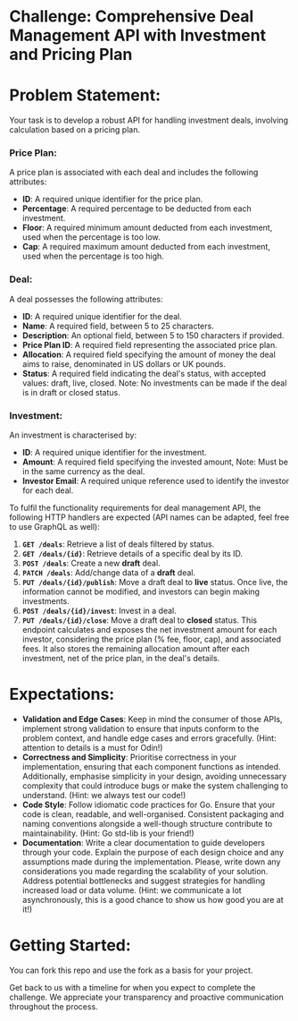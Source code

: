 # Challenge: Comprehensive Deal Management API with Investment and Pricing Plan

# Problem Statement:

Your task is to develop a robust API for handling investment deals, involving calculation based on a pricing plan.

### Price Plan:

A price plan is associated with each deal and includes the following attributes:

- **ID**: A required unique identifier for the price plan.
- **Percentage**: A required percentage to be deducted from each investment.
- **Floor**: A required minimum amount deducted from each investment, used when the percentage is too low.
- **Cap**: A required maximum amount deducted from each investment, used when the percentage is too high.

### Deal:

A deal possesses the following attributes:

- **ID**: A required unique identifier for the deal.
- **Name**: A required field, between 5 to 25 characters.
- **Description**: An optional field, between 5 to 150 characters if provided.
- **Price Plan ID**: A required field representing the associated price plan.
- **Allocation**: A required field specifying the amount of money the deal aims to raise, denominated in US dollars or UK pounds.
- **Status**: A required field indicating the deal's status, with accepted values: draft, live, closed. Note: No investments can be made if the deal is in draft or closed status.

### Investment:

An investment is characterised by:

- **ID**: A required unique identifier for the investment.
- **Amount**: A required field specifying the invested amount, Note: Must be in the same currency as the deal.
- **Investor Email**: A required unique reference used to identify the investor for each deal.

To fulfil the functionality requirements for deal management API, the following HTTP handlers are expected (API names can be adapted, feel free to use GraphQL as well):

1. **`GET /deals`**: Retrieve a list of deals filtered by status.
2. **`GET /deals/{id}`**: Retrieve details of a specific deal by its ID.
3. **`POST /deals`**: Create a new **draft** deal.
4. **`PATCH /deals`**: Add/change data of a **draft** deal.
5. **`PUT /deals/{id}/publish`**: Move a draft deal to **live** status. Once live, the information cannot be modified, and investors can begin making investments.
6. **`POST /deals/{id}/invest`**: Invest in a deal.
7. **`PUT /deals/{id}/close`**: Move a draft deal to **closed** status. This endpoint calculates and exposes the net investment amount for each investor, considering the price plan (% fee, floor, cap), and associated fees. It also stores the remaining allocation amount after each investment, net of the price plan, in the deal's details.

# Expectations:

- **Validation and Edge Cases**: Keep in mind the consumer of those APIs, implement strong validation to ensure that inputs conform to the problem context, and handle edge cases and errors gracefully. (Hint: attention to details is a must for Odin!)
- **Correctness and Simplicity**: Prioritise correctness in your implementation, ensuring that each component functions as intended. Additionally, emphasise simplicity in your design, avoiding unnecessary complexity that could introduce bugs or make the system challenging to understand. (Hint: we always test our code!)
- **Code Style**: Follow idiomatic code practices for Go. Ensure that your code is clean, readable, and well-organised. Consistent packaging and naming conventions alongside a well-though  structure contribute to maintainability. (Hint: Go std-lib is your friend!)
- **Documentation**: Write a clear documentation to guide developers through your code. Explain the purpose of each design choice and any assumptions made during the implementation.  Please, write down any considerations you made regarding the scalability of your solution. Address potential bottlenecks and suggest strategies for handling increased load or data volume. (Hint: we communicate a lot asynchronously, this is a good chance to show us how good you are at it!)

# **Getting Started:**

You can fork this repo and use the fork as a basis for your project.

Get back to us with a timeline for when you expect to complete the challenge. We appreciate your transparency and proactive communication throughout the process.
